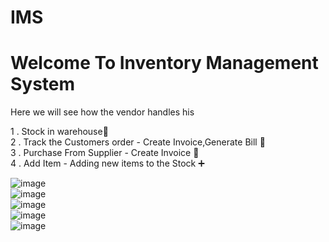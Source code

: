 # IMS

<h1>Welcome To Inventory Management System</h1>

Here we will see how the vendor handles his 

1 . Stock in warehouse🚚<br>
2 . Track the Customers order - Create Invoice,Generate Bill 💸<br>
3 . Purchase From Supplier - Create Invoice 🧐<br>
4 . Add Item - Adding new items to the Stock ➕<br>



![image](https://user-images.githubusercontent.com/109246104/200744818-5aabf46c-3be7-4069-abac-e513f3a099ed.png)
<br>
![image](https://user-images.githubusercontent.com/109246104/200745150-ec6b4e2d-407c-46df-837f-ab697a562677.png)
<br>
![image](https://user-images.githubusercontent.com/109246104/200745247-75c72ec0-317e-4938-b14d-89852b056d22.png)
<br>
![image](https://user-images.githubusercontent.com/109246104/200745367-1fabd4f7-d469-4550-b495-250a22cfe636.png)
<br>
![image](https://user-images.githubusercontent.com/109246104/200745868-94fb630e-7748-4746-9567-4e4c446d5343.png)
